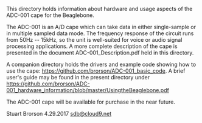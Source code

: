 This directory holds information about hardware and usage aspects of the ADC-001 
cape for the Beaglebone.  

The ADC-001 is an A/D cape which can take data in either single-sample or in multiple
sampled data mode.  The frequency response of the circuit runs from 50Hz -- 15kHz, so
the unit is well-suited for voice or audio signal processing applications.  A more
complete description of the cape is presented in the document ADC-001_Description.pdf
held in this directory.  

A companion directory holds the drivers and example code showing how to use the cape:
https://github.com/brorson/ADC-001_basic_code.  A brief user's guide may be found in 
the present directory under 
https://github.com/brorson/ADC-001_hardware_information/blob/master/UsingtheBeaglebone.pdf


The ADC-001 cape will be available for purchase in the near future.

Stuart Brorson
4.29.2017
sdb@cloud9.net
